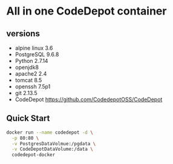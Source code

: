 # All in one CodeDepot container

## versions

* alpine linux 3.6
* PostgreSQL 9.6.8
* Python 2.7.14
* openjdk8
* apache2 2.4
* tomcat 8.5
* openssh 7.5p1
* git 2.13.5
* CodeDepot
  https://github.com/CodedepotOSS/CodeDepot

## Quick Start

```bash
docker run --name codedepot -d \
  -p 80:80 \
  -v PostgresDataVolmue:/pgdata \
  -v CodeDepotDataVolume:/data \
  codedepot-docker
```